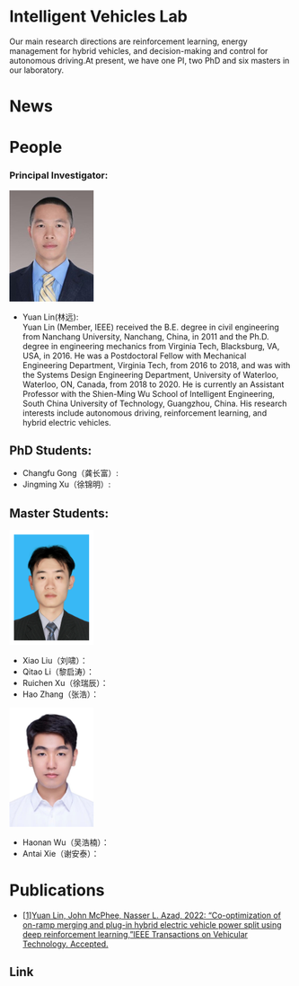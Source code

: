 # Intelligent Vehicles Lab
Our main research directions are reinforcement learning, energy management for hybrid vehicles, and decision-making and control for autonomous driving.At present, we have one PI, two PhD and six masters in our laboratory.

# News


# People
### Principal Investigator:

<img src="assets/YuanLin.jpg" width="150" height=""/>


* Yuan Lin(林远):<br />Yuan Lin (Member, IEEE) received the B.E. degree in civil engineering from Nanchang University, Nanchang, China, in 2011 and the Ph.D. degree in engineering mechanics from Virginia Tech, Blacksburg, VA, USA, in 2016. He was a Postdoctoral Fellow with Mechanical Engineering Department, Virginia Tech, from 2016 to 2018, and was with the Systems Design Engineering Department, University of Waterloo, Waterloo, ON, Canada, from 2018 to 2020. He is currently an Assistant Professor with the Shien-Ming Wu School of Intelligent Engineering, South China University of Technology, Guangzhou, China. His research interests include autonomous driving, reinforcement learning, and hybrid electric vehicles.

## PhD Students:
* Changfu Gong（龚长富）:
* Jingming Xu（徐锦明）:    


## Master Students:

<img src="assets/Xiao Liu.jpg" width="150" height=""/> 

* Xiao Liu（刘啸）：
* Qitao Li（黎启涛）：
* Ruichen Xu（徐瑞辰）：
* Hao Zhang（张浩）：  




<img src="assets/Haonan Wu.jpg" width="150" height=""/> 

* Haonan Wu（吴浩楠）：
* Antai Xie（谢安泰）：
	
# Publications
* [[1]Yuan Lin, John McPhee, Nasser L. Azad, 2022: “Co-optimization of on-ramp merging and plug-in hybrid electric vehicle power split using deep reinforcement learning,”IEEE Transactions on Vehicular Technology. Accepted.](https://ieeexplore.ieee.org/abstract/document/9757859)




## Link